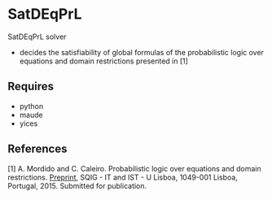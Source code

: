 # SatDEqPrL
SatDEqPrL solver
* decides the satisfiability of global formulas of the probabilistic logic over equations and domain restrictions presented in [1]

## Requires
* python
* maude
* yices

## References
[1] A. Mordido and C. Caleiro. Probabilistic logic over equations and domain restrictions. [Preprint](http://sqig.math.ist.utl.pt/pub/CaleiroC/15-MC-probeq.pdf), SQIG - IT and IST - U Lisboa, 1049-001 Lisboa, Portugal, 2015. Submitted for publication.
